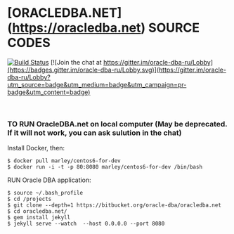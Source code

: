 # [ORACLEDBA.NET] (https://oracledba.net) SOURCE CODES

[![Build Status](https://travis-ci.org/plsql/oracledba.net.svg?branch=gh-pages)](https://travis-ci.org/plsql/oracledba.net)
[![Join the chat at https://gitter.im/oracle-dba-ru/Lobby](https://badges.gitter.im/oracle-dba-ru/Lobby.svg)](https://gitter.im/oracle-dba-ru/Lobby?utm_source=badge&utm_medium=badge&utm_campaign=pr-badge&utm_content=badge)

<br/>

### TO RUN OracleDBA.net on local computer (May be deprecated. If it will not work, you can ask sulution in the chat)

Install Docker, then:

    $ docker pull marley/centos6-for-dev
    $ docker run -i -t -p 80:8080 marley/centos6-for-dev /bin/bash

RUN Oracle DBA application:

    $ source ~/.bash_profile
    $ cd /projects
    $ git clone --depth=1 https://bitbucket.org/oracle-dba/oracledba.net
    $ cd oracledba.net/
    $ gem install jekyll
    $ jekyll serve --watch  --host 0.0.0.0 --port 8080
